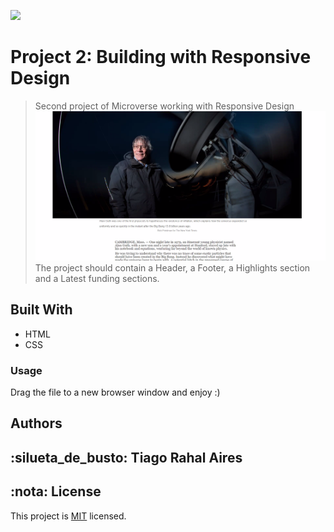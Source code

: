 ![](https://img.shields.io/badge/Microverse-blueviolet)
# Project 2: Building with Responsive Design
> Second project of Microverse working with Responsive Design
![screenshot](./app_screenshot.png)
The project should contain a Header, a Footer, a Highlights section and a Latest funding sections.
## Built With
- HTML
- CSS

### Usage
Drag the file to a new browser window and enjoy :)
## Authors
:silueta_de_busto: **Tiago Rahal Aires**
-
## :nota: License
This project is [MIT](lic.url) licensed. 
